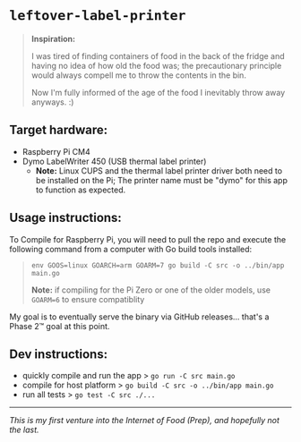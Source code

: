 # `leftover-label-printer`

> **Inspiration:**
> 
> I was tired of finding containers of food in the back of the fridge and having no idea of how old the food was; the precautionary principle would always compell me to throw the contents in the bin.
>
> Now I'm fully informed of the age of the food I inevitably throw away anyways. :)

## Target hardware:

- Raspberry Pi CM4
- Dymo LabelWriter 450 (USB thermal label printer)
  - **Note:** Linux CUPS and the thermal label printer driver both need to be installed on the Pi; The printer name must be "dymo" for this app to function as expected.

## Usage instructions:

To Compile for Raspberry Pi, you will need to pull the repo and execute the following command from a computer with Go build tools installed:
> `env GOOS=linux GOARCH=arm GOARM=7 go build -C src -o ../bin/app main.go`
>
> **Note:** if compiling for the Pi Zero or one of the older models, use `GOARM=6` to ensure compatiblity

My goal is to eventually serve the binary via GitHub releases... that's a Phase 2™️ goal at this point.

## Dev instructions:

- quickly compile and run the app > `go run -C src main.go`
- compile for host platform > `go build -C src -o ../bin/app main.go`
- run all tests > `go test -C src ./...`

---

*This is my first venture into the Internet of Food (Prep), and hopefully not the last.*